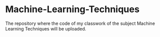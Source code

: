# Machine-Learning-Techniques
The repository where the code of my classwork of the subject Machine Learning Techniques will be uploaded.
